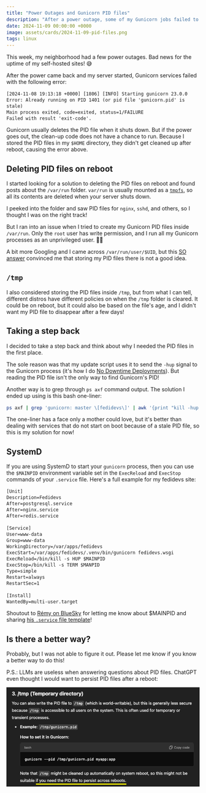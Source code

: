 ```yaml
---
title: "Power Outages and Gunicorn PID files"
description: "After a power outage, some of my Gunicorn jobs failed to start correctly. In this blog post, I explain why it happened and how I solved it."
date: 2024-11-09 00:00:00 +0000
image: assets/cards/2024-11-09-pid-files.png
tags: linux
---
```


This week, my neighborhood had a few power outages. Bad news for the uptime of my self-hosted sites! 😅

After the power came back and my server started, Gunicorn services failed with the following error:

```
[2024-11-08 19:13:18 +0000] [1806] [INFO] Starting gunicorn 23.0.0
Error: Already running on PID 1401 (or pid file 'gunicorn.pid' is stale)
Main process exited, code=exited, status=1/FAILURE
Failed with result 'exit-code'.
```
Gunicorn usually deletes the PID file when it shuts down. But if the power goes out, the clean-up code does not have a chance to run. Because I stored the PID files in my `$HOME` directory, they didn't get cleaned up after reboot, causing the error above.

## Deleting PID files on reboot

I started looking for a solution to deleting the PID files on reboot and found posts about the `/var/run` folder. `var/run` is usually mounted as a [`tmpfs`](https://en.wikipedia.org/wiki/Tmpfs), so all its contents are deleted when your server shuts down.

I peeked into the folder and saw PID files for `nginx`, `sshd`, and others, so I thought I was on the right track!

But I ran into an issue when I tried to create my Gunicorn PID files inside `/var/run`. Only the `root` user has write permission, and I run all my Gunicorn processes as an unprivileged user. 🤦‍♂️

A bit more Googling and I came across `/var/run/user/$UID`, but this [SO answer](https://superuser.com/a/1127720) convinced me that storing my PID files there is not a good idea.

## `/tmp`

I also considered storing the PID files inside `/tmp`, but from what I can tell, different distros have different policies on when the `/tmp` folder is cleared. It could be on reboot, but it could also be based on the file's age, and I didn't want my PID file to disappear after a few days!

## Taking a step back

I decided to take a step back and think about why I needed the PID files in the first place.

The sole reason was that my update script uses it to send the `-hup` signal to the Gunicorn process (it's how I do [No Downtime Deployments](https://blog.pecar.me/gunicorn-restart)). But reading the PID file isn't the only way to find Gunicorn's PID! 

Another way is to grep through `ps axf` command output. The solution I ended up using is this bash one-liner:

```bash
ps axf | grep 'gunicorn: master \[fedidevs\]' | awk '{print "kill -hup " $1}' | sh
```
The one-liner has a face only a mother could love, but it's better than dealing with services that do not start on boot because of a stale PID file, so this is my solution for now!

## SystemD

If you are using SystemD to start your `gunicorn` process, then you can use the `$MAINPID` environment variable set in the `ExecReload` and `ExecStop` commands of your `.service` file. Here's a full example for my fedidevs site:

```
[Unit]
Description=Fedidevs
After=postgresql.service
After=nginx.service
After=redis.service

[Service]
User=www-data
Group=www-data
WorkingDirectory=/var/apps/fedidevs
ExecStart=/var/apps/fedidevs/.venv/bin/gunicorn fedidevs.wsgi
ExecReload=/bin/kill -s HUP $MAINPID
ExecStop=/bin/kill -s TERM $MANPID
Type=simple
Restart=always
RestartSec=1

[Install]
WantedBy=multi-user.target
```

Shoutout to [Rémy on BlueSky](https://bsky.app/profile/xowap.bsky.social/post/3lakjwvatja2q) for letting me know about $MAINPID and sharing [his `.service` file template](https://gist.github.com/Xowap/ff31058a808ecf93922277ed8905927e)!

## Is there a better way?

Probably, but I was not able to figure it out. Please let me know if you know a better way to do this!

P.S.: LLMs are useless when answering questions about PID files. ChatGPT even thought I would want to persist PID files after a reboot:

![Tablet screenshot](/assets/pics/llm-tmp.png)

